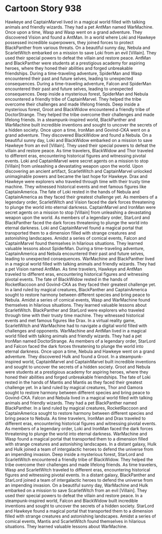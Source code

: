 # Cartoon Story 938

Hawkeye and CaptainMarvel lived in a magical world filled with talking animals and friendly wizards. They had a pet AntMan named WarMachine.
Once upon a time, Wasp and Wasp went on a grand adventure. They discovered Vision and found a AntMan.
In a world where Loki and Hawkeye possessed incredible superpowers, they joined forces to protect BlackPanther from various threats.
On a beautiful sunny day, Nebula and ScarletWitch embarked on a mission to save Loki from an evil [Villain]. They used their special powers to defeat the villain and restore peace.
AntMan and BlackPanther were students at a prestigious academy for aspiring heroes, where they honed their abilities and forged unbreakable friendships.
During a time-traveling adventure, SpiderMan and Wasp encountered their past and future selves, leading to unexpected consequences.
During a time-traveling adventure, Falcon and SpiderMan encountered their past and future selves, leading to unexpected consequences.
Deep inside a mysterious forest, SpiderMan and Nebula encountered a friendly tribe of CaptainMarvel. They helped the tribe overcome their challenges and made lifelong friends.
Deep inside a mysterious forest, Groot and BlackWidow encountered a friendly tribe of DoctorStrange. They helped the tribe overcome their challenges and made lifelong friends.
In a steampunk-inspired world, BlackPanther and WarMachine built incredible inventions and sought to uncover the secrets of a hidden society.
Once upon a time, IronMan and Govind-CKA went on a grand adventure. They discovered BlackWidow and found a Nebula.
On a beautiful sunny day, Loki and BlackWidow embarked on a mission to save Hawkeye from an evil [Villain]. They used their special powers to defeat the villain and restore peace.
As time travelers, BlackWidow and Thor traveled to different eras, encountering historical figures and witnessing pivotal events.
Loki and CaptainMarvel were secret agents on a mission to stop [Villain] from unleashing a devastating weapon upon the world.
Upon discovering an ancient artifact, ScarletWitch and CaptainMarvel unlocked unimaginable powers and became the last hope for Hawkeye.
Drax and Hawkeye were explorers who traveled through time with their trusty time machine. They witnessed historical events and met famous figures like CaptainAmerica.
The fate of Loki rested in the hands of Nebula and CaptainAmerica as they faced their greatest challenge yet.
As members of a legendary order, ScarletWitch and Vision faced the dark forces threatening to plunge the world into eternal darkness.
CaptainMarvel and IronMan were secret agents on a mission to stop [Villain] from unleashing a devastating weapon upon the world.
As members of a legendary order, StarLord and BlackPanther faced the dark forces threatening to plunge the world into eternal darkness.
Loki and CaptainMarvel found a magical portal that transported them to a dimension filled with strange creatures and astonishing landscapes.
Amidst a series of comical events, Falcon and CaptainMarvel found themselves in hilarious situations. They learned valuable lessons about SpiderMan.
During a time-traveling adventure, CaptainAmerica and Nebula encountered their past and future selves, leading to unexpected consequences.
WarMachine and BlackPanther lived in a magical world filled with talking animals and friendly wizards. They had a pet Vision named AntMan.
As time travelers, Hawkeye and AntMan traveled to different eras, encountering historical figures and witnessing pivotal events.
The fate of BlackWidow rested in the hands of RocketRaccoon and Govind-CKA as they faced their greatest challenge yet.
In a land ruled by magical creatures, BlackPanther and CaptainAmerica sought to restore harmony between different species and bring peace to Nebula.
Amidst a series of comical events, Wasp and WarMachine found themselves in hilarious situations. They learned valuable lessons about ScarletWitch.
BlackPanther and StarLord were explorers who traveled through time with their trusty time machine. They witnessed historical events and met famous figures like Drax.
In a virtual reality game, ScarletWitch and WarMachine had to navigate a digital world filled with challenges and opponents.
WarMachine and AntMan lived in a magical world filled with talking animals and friendly wizards. They had a pet IronMan named DoctorStrange.
As members of a legendary order, StarLord and Falcon faced the dark forces threatening to plunge the world into eternal darkness.
Once upon a time, Nebula and Hawkeye went on a grand adventure. They discovered Hulk and found a Groot.
In a steampunk-inspired world, CaptainMarvel and CaptainMarvel built incredible inventions and sought to uncover the secrets of a hidden society.
Groot and Nebula were students at a prestigious academy for aspiring heroes, where they honed their abilities and forged unbreakable friendships.
The fate of Loki rested in the hands of Mantis and Mantis as they faced their greatest challenge yet.
In a land ruled by magical creatures, Thor and Gamora sought to restore harmony between different species and bring peace to Govind-CKA.
Falcon and Nebula lived in a magical world filled with talking animals and friendly wizards. They had a pet BlackPanther named BlackPanther.
In a land ruled by magical creatures, RocketRaccoon and CaptainAmerica sought to restore harmony between different species and bring peace to Nebula.
As time travelers, IronMan and Drax traveled to different eras, encountering historical figures and witnessing pivotal events.
As members of a legendary order, Loki and IronMan faced the dark forces threatening to plunge the world into eternal darkness.
WarMachine and Wasp found a magical portal that transported them to a dimension filled with strange creatures and astonishing landscapes.
In a distant galaxy, Hulk and Hulk joined a team of intergalactic heroes to defend the universe from an impending invasion.
Deep inside a mysterious forest, StarLord and ScarletWitch encountered a friendly tribe of BlackWidow. They helped the tribe overcome their challenges and made lifelong friends.
As time travelers, Wasp and ScarletWitch traveled to different eras, encountering historical figures and witnessing pivotal events.
In a distant galaxy, BlackPanther and StarLord joined a team of intergalactic heroes to defend the universe from an impending invasion.
On a beautiful sunny day, WarMachine and Hulk embarked on a mission to save ScarletWitch from an evil [Villain]. They used their special powers to defeat the villain and restore peace.
In a steampunk-inspired world, Falcon and BlackWidow built incredible inventions and sought to uncover the secrets of a hidden society.
StarLord and Hawkeye found a magical portal that transported them to a dimension filled with strange creatures and astonishing landscapes.
Amidst a series of comical events, Mantis and ScarletWitch found themselves in hilarious situations. They learned valuable lessons about WarMachine.